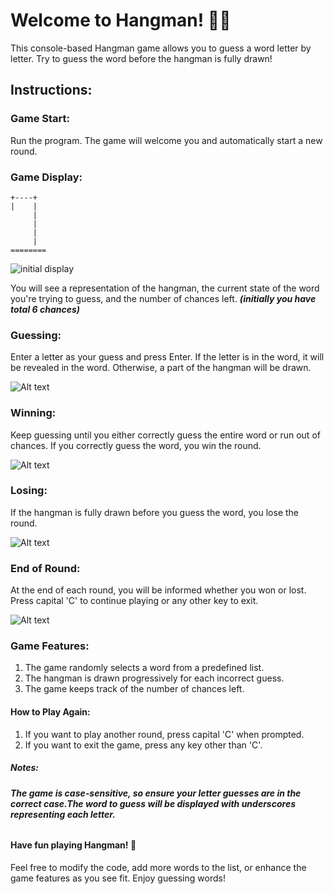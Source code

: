 # Welcome to Hangman! :pirate_flag:
This console-based Hangman game allows you to guess a word letter by letter. Try to guess the word before the hangman is fully drawn!

## Instructions:
### Game Start:

Run the program.
The game will welcome you and automatically start a new round.
### Game Display:
```
+----+
|    |
     |
     |
     |
     |
========
```
![initial display](<screenshot/Screenshot from 2023-11-30 16-06-11.png>)

You will see a representation of the hangman, the current state of the word you're trying to guess, and the number of chances left. **_(initially you have total 6 chances)_**
### Guessing:

Enter a letter as your guess and press Enter.
If the letter is in the word, it will be revealed in the word. Otherwise, a part of the hangman will be drawn.

![Alt text](<screenshot/Screenshot from 2023-11-30 16-08-31.png>)

### Winning:

Keep guessing until you either correctly guess the entire word or run out of chances.
If you correctly guess the word, you win the round.

![Alt text](<screenshot/Screenshot from 2023-11-30 16-11-42.png>)

### Losing:
If the hangman is fully drawn before you guess the word, you lose the round.

![Alt text](<screenshot/Screenshot from 2023-11-30 16-12-57.png>)

### End of Round:
At the end of each round, you will be informed whether you won or lost.
Press capital 'C' to continue playing or any other key to exit.

![Alt text](<screenshot/Screenshot from 2023-11-30 16-14-14.png>)

### Game Features:
1. The game randomly selects a word from a predefined list.
2. The hangman is drawn progressively for each incorrect guess.
3. The game keeps track of the number of chances left.

#### How to Play Again:
1. If you want to play another round, press capital 'C' when prompted.
2. If you want to exit the game, press any key other than 'C'.
##### Notes:
###### **_The game is case-sensitive, so ensure your letter guesses are in the correct case.The word to guess will be displayed with underscores representing each letter._**

#### Have fun playing Hangman! :tada:

Feel free to modify the code, add more words to the list, or enhance the game features as you see fit. Enjoy guessing words!